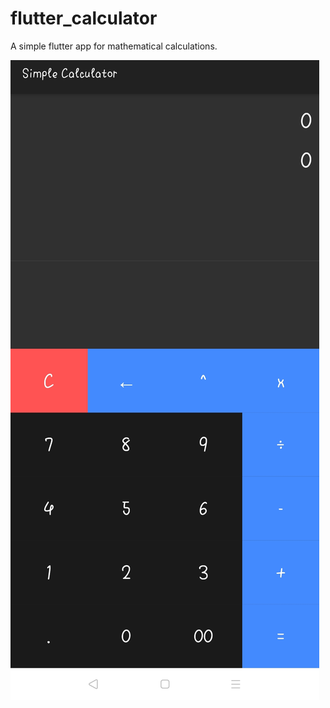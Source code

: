 # flutter_calculator

A simple flutter app for mathematical calculations.

![Block Diagram One Bit Adder](./images/IMG_20210614_174949.jpg)
